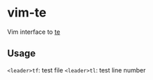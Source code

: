 # vim-te

Vim interface to [te](https://github.com/jetaggart/te)

## Usage

`<leader>tf`: test file
`<leader>tl`: test line number

